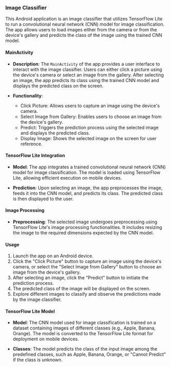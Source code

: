 ### Image Classifier

This Android application is an image classifier that utilizes TensorFlow Lite to run a convolutional neural network (CNN) model for image classification. The app allows users to load images either from the camera or from the device's gallery and predicts the class of the image using the trained CNN model.

#### MainActivity

- **Description**: The `MainActivity` of the app provides a user interface to interact with the image classifier. Users can either click a picture using the device's camera or select an image from the gallery. After selecting an image, the app predicts its class using the trained CNN model and displays the predicted class on the screen.

- **Functionality**:
  - Click Picture: Allows users to capture an image using the device's camera.
  - Select Image from Gallery: Enables users to choose an image from the device's gallery.
  - Predict: Triggers the prediction process using the selected image and displays the predicted class.
  - Display Image: Shows the selected image on the screen for user reference.

#### TensorFlow Lite Integration

- **Model**: The app integrates a trained convolutional neural network (CNN) model for image classification. The model is loaded using TensorFlow Lite, allowing efficient execution on mobile devices.

- **Prediction**: Upon selecting an image, the app preprocesses the image, feeds it into the CNN model, and predicts its class. The predicted class is then displayed to the user.

#### Image Processing

- **Preprocessing**: The selected image undergoes preprocessing using TensorFlow Lite's image processing functionalities. It includes resizing the image to the required dimensions expected by the CNN model.

#### Usage

1. Launch the app on an Android device.
2. Click the "Click Picture" button to capture an image using the device's camera, or select the "Select Image from Gallery" button to choose an image from the device's gallery.
3. After selecting an image, click the "Predict" button to initiate the prediction process.
4. The predicted class of the image will be displayed on the screen.
5. Explore different images to classify and observe the predictions made by the image classifier.

#### TensorFlow Lite Model

- **Model**: The CNN model used for image classification is trained on a dataset containing images of different classes (e.g., Apple, Banana, Orange). The model is converted to the TensorFlow Lite format for deployment on mobile devices.

- **Classes**: The model predicts the class of the input image among the predefined classes, such as Apple, Banana, Orange, or "Cannot Predict" if the class is unknown.
